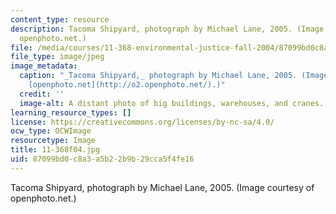 ```yaml
---
content_type: resource
description: Tacoma Shipyard, photograph by Michael Lane, 2005. (Image courtesy of
  openphoto.net.)
file: /media/courses/11-368-environmental-justice-fall-2004/87099bd0c8a3a5b22b9b29cca5f4fe16_11-368f04.jpg
file_type: image/jpeg
image_metadata:
  caption: "_Tacoma Shipyard,_ photograph by Michael Lane, 2005. (Image courtesy of\_\
    [openphoto.net](http://o2.openphoto.net/).)"
  credit: ''
  image-alt: A distant photo of big buildings, warehouses, and cranes.
learning_resource_types: []
license: https://creativecommons.org/licenses/by-nc-sa/4.0/
ocw_type: OCWImage
resourcetype: Image
title: 11-368f04.jpg
uid: 87099bd0-c8a3-a5b2-2b9b-29cca5f4fe16
---
```

Tacoma Shipyard, photograph by Michael Lane, 2005. (Image courtesy of openphoto.net.)